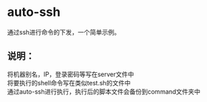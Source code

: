 # auto-ssh
通过ssh进行命令的下发，一个简单示例。
  
## 说明：
将机器别名，IP，登录密码等写在server文件中  
将要执行的shell命令写在类似test.sh的文件中  
通过auto-ssh进行执行，执行后的脚本文件会备份到command文件夹中    
